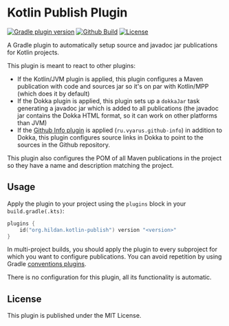 # Kotlin Publish Plugin

[![Gradle plugin version](https://img.shields.io/maven-metadata/v/https/plugins.gradle.org/m2/org/hildan/kotlin/publish/org.hildan.kotlin.publish/maven-metadata.xml.svg?label=gradle&logo=gradle)](https://plugins.gradle.org/plugin/org.hildan.kotlin.publish)
[![Github Build](https://img.shields.io/github/workflow/status/joffrey-bion/gradle-kotlin-publish-plugin/CI%20Build?label=build&logo=github)](https://github.com/joffrey-bion/gradle-kotlin-publish-plugin/actions?query=workflow%3A%22CI+Build%22)
[![License](https://img.shields.io/badge/license-MIT-blue.svg)](https://github.com/joffrey-bion/gradle-kotlin-publish-plugin/blob/master/LICENSE)

A Gradle plugin to automatically setup source and javadoc jar publications for Kotlin projects.

This plugin is meant to react to other plugins:

 * If the Kotlin/JVM plugin is applied, this plugin configures a Maven publication with code and sources jar
   so it's on par with Kotlin/MPP (which does it by default)
 * If the Dokka plugin is applied, this plugin sets up a `dokkaJar` task generating a javadoc jar which is added to all
   publications (the javadoc jar contains the Dokka HTML format, so it can work on other platforms than JVM)
 * If the [Github Info plugin](https://github.com/xvik/gradle-github-info-plugin) is applied (`ru.vyarus.github-info`)
   in addition to Dokka, this plugin configures source links in Dokka to point to the sources in the Github repository.

This plugin also configures the POM of all Maven publications in the project so they have a name and description
matching the project.

## Usage

Apply the plugin to your project using the `plugins` block in your `build.gradle(.kts)`:

```kotlin
plugins {
    id("org.hildan.kotlin-publish") version "<version>"
}
```

In multi-project builds, you should apply the plugin to every subproject for which you want to configure publications.
You can avoid repetition by using Gradle
[conventions plugins](https://docs.gradle.org/current/samples/sample_convention_plugins.html).

There is no configuration for this plugin, all its functionality is automatic.

## License

This plugin is published under the MIT License.
